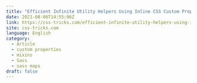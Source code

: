 ```yaml
---
title: "Efficient Infinite Utility Helpers Using Inline CSS Custom Properties and calc()"
date: 2021-08-06T14:55:06Z
link: https://css-tricks.com/efficient-infinite-utility-helpers-using-inline-css-custom-properties-and-calc/?utm_medium=RSS&utm_source=news.12bit.vn
site: css-tricks.com
language: English
category:
  - Article
  - custom properties
  - mixins
  - Sass
  - sass maps
draft: false
---
```

